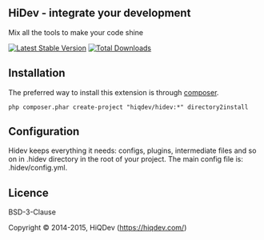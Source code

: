 HiDev - integrate your development
----------------------------------

Mix all the tools to make your code shine

[![Latest Stable Version](https://poser.pugx.org/hiqdev/hidev/v/stable.png)](https://packagist.org/packages/hiqdev/hidev)
[![Total Downloads](https://poser.pugx.org/hiqdev/hidev/downloads.png)](https://packagist.org/packages/hiqdev/hidev)

## Installation

The preferred way to install this extension is through [composer](http://getcomposer.org/download/).

```
php composer.phar create-project "hiqdev/hidev:*" directory2install
```

## Configuration

Hidev keeps everything it needs: configs, plugins, intermediate files and so on in .hidev directory in the root of your project.
The main config file is: .hidev/config.yml.

## Licence

BSD-3-Clause

Copyright © 2014-2015, HiQDev (https://hiqdev.com/)
